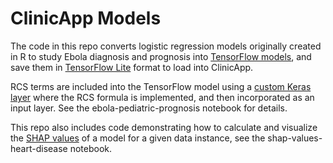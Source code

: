 # ClinicApp Models

The code in this repo converts logistic regression models originally created in R to study Ebola diagnosis and prognosis into [TensorFlow models](https://www.tensorflow.org/), and save them in [TensorFlow Lite](https://www.tensorflow.org/lite) format to load into ClinicApp.

RCS terms are included into the TensorFlow model using a [custom Keras layer](https://www.tensorflow.org/tutorials/customization/custom_layers) where the RCS formula is implemented, and then incorporated as an input layer. See the ebola-pediatric-prognosis notebook for details.

This repo also includes code demonstrating how to calculate and visualize the [SHAP values](https://www.datacamp.com/tutorial/introduction-to-shap-values-machine-learning-interpretability) of a model for a given data instance, see the shap-values-heart-disease notebook.
